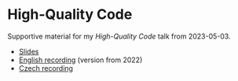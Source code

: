 High-Quality Code
=================

Supportive material for my *High-Quality Code* talk from 2023-05-03.

* [Slides](https://github.com/s3rvac/talks/raw/master/2023-05-03-High-Quality-Code/slides.pdf)
* [English recording](https://www.youtube.com/watch?v=xfhsWXHAIuk) (version from 2022)
* [Czech recording](https://www.youtube.com/watch?v=ORnIXpITa4g)
